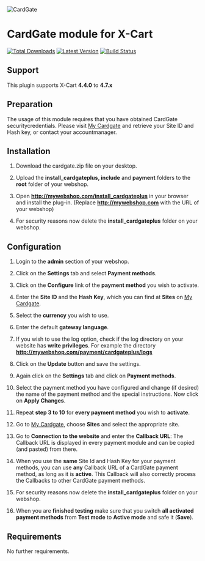 ![CardGate](https://cdn.curopayments.net/thumb/200/logos/cardgate.png)

# CardGate module for X-Cart

[![Total Downloads](https://img.shields.io/packagist/dt/cardgate/x-cart.svg)](https://packagist.org/packages/cardgate/x-cart)
[![Latest Version](https://img.shields.io/packagist/v/cardgate/x-cart.svg)](https://github.com/cardgate/x-cart/releases)
[![Build Status](https://travis-ci.org/cardgate/x-cart.svg?branch=master)](https://travis-ci.org/cardgate/x-cart)

## Support

This plugin supports X-Cart **4.4.0** to **4.7.x**

## Preparation

The usage of this module requires that you have obtained CardGate securitycredentials.
Please visit [My Cardgate](https://my.cardgate.com/) and retrieve your Site ID and Hash key, or contact your accountmanager.

## Installation

1. Download the cardgate.zip file on your desktop.

2. Upload the **install_cardgateplus, include** and **payment** folders to the **root** folder of your webshop.

3. Open **http://mywebshop.com/install_cardgateplus** in your browser and install the plug-in.
   (Replace **http://mywebshop.com** with the URL of your webshop)
   
4. For security reasons now delete the **install_cardgateplus** folder on your webshop.

## Configuration

1. Login to the **admin** section of your webshop.

2. Click on the **Settings** tab and select **Payment methods**.

3. Click on the **Configure** link of the **payment method** you wish to activate.

4. Enter the **Site ID** and the **Hash Key**, which you can find at **Sites** on [My Cardgate](https://my.cardgate.com/).

5. Select the **currency** you wish to use.

6. Enter the default **gateway language**.

7. If you wish to use the log option, check if the log directory on your website has **write privileges**.
   For example the directory **http://mywebshop.com/payment/cardgateplus/logs**

8. Click on the **Update** button and save the settings.

9. Again click on the **Settings** tab and click on **Payment methods**.

10. Select the payment method you have configured and change (if desired) the name of the payment method and the special instructions. Now click on **Apply Changes**.

11. Repeat **step 3 to 10** for **every payment method** you wish to **activate**.

12. Go to [My Cardgate](https://my.cardgate.com/), choose **Sites** and select the appropriate site.

13. Go to **Connection to the website** and enter the **Callback URL**:
    The Callback URL is displayed in every payment module and can be copied (and pasted) from there.

14. When you use the **same** Site Id and Hash Key for your payment methods, you can use **any** Callback URL of a CardGate payment method, as long as it is **active**.
    This Callback will also correctly process the Callbacks to other CardGate payment methods.

15. For security reasons now delete the **install_cardgateplus** folder on your webshop.

16. When you are **finished testing** make sure that you switch **all activated payment methods** from **Test mode** to **Active mode** and safe it (**Save**).

## Requirements

No further requirements.
